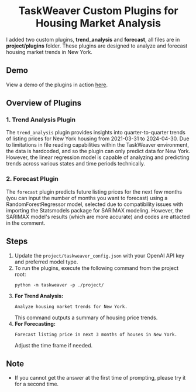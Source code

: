 <h1 align="center">TaskWeaver Custom Plugins for Housing Market Analysis</h1>
I added two custom plugins, <strong>trend_analysis</strong> and <strong>forecast</strong>, all files are in <strong>project/plugins</strong> folder. These plugins are designed to analyze and forecast housing market trends in New York.

<h2>Demo</h2>
View a demo of the plugins in action <a href="https://drive.google.com/file/d/1_pVilgWv5WXtr2yW4Opxuj1YgLqmpOfQ/view?usp=sharing">here</a>.

<h2>Overview of Plugins</h2>
<h3>1. Trend Analysis Plugin</h3>
The <code>trend_analysis</code> plugin provides insights into quarter-to-quarter trends of listing prices for New York housing from 2021-03-31 to 2024-04-30. Due to limitations in file reading capabilities within the TaskWeaver environment, the data is hardcoded, and so the plugin can only predict data for New York. However, the linear regression model is capable of analyzing and predicting trends across various states and time periods technically.

<h3>2. Forecast Plugin</h3>
The <code>forecast</code> plugin predicts future listing prices for the next few months (you can input the number of months you want to forecast) using a RandomForestRegressor model, selected due to compatibility issues with importing the Statsmodels package for SARIMAX modeling. However, the SARIMAX model's results (which are more accurate) and codes are attacted in the comment.

<h2>Steps</h2>
<ol>
<li>Update the <code>project/taskweaver_config.json</code> with your OpenAI API key and preferred model type.</li>
<li>To run the plugins, execute the following command from the project root: <pre><code>python -m taskweaver -p ./project/</code></pre></li>
<li><strong>For Trend Analysis:</strong>
<pre><code>Analyze housing market trends for New York.</code></pre>
This command outputs a summary of housing price trends.</li>
<li><strong>For Forecasting:</strong>
<pre><code>Forecast listing price in next 3 months of houses in New York.</code></pre>
Adjust the time frame if needed.</li>
</ol>

<h2>Note</h2>
<ul>
<li>If you cannot get the answer at the first time of prompting, please try it for a second time.</li>
</ul>

